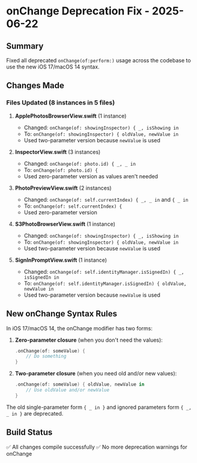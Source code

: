 # onChange Deprecation Fix - 2025-06-22

## Summary

Fixed all deprecated `onChange(of:perform:)` usage across the codebase to use the new iOS 17/macOS 14 syntax.

## Changes Made

### Files Updated (8 instances in 5 files)

1. **ApplePhotosBrowserView.swift** (1 instance)
   - Changed: `onChange(of: showingInspector) { _, isShowing in`
   - To: `onChange(of: showingInspector) { oldValue, newValue in`
   - Used two-parameter version because `newValue` is used

2. **InspectorView.swift** (3 instances)
   - Changed: `onChange(of: photo.id) { _, _ in`
   - To: `onChange(of: photo.id) {`
   - Used zero-parameter version as values aren't needed

3. **PhotoPreviewView.swift** (2 instances)
   - Changed: `onChange(of: self.currentIndex) { _, _ in` and `{ _ in`
   - To: `onChange(of: self.currentIndex) {`
   - Used zero-parameter version

4. **S3PhotoBrowserView.swift** (1 instance)
   - Changed: `onChange(of: showingInspector) { _, isShowing in`
   - To: `onChange(of: showingInspector) { oldValue, newValue in`
   - Used two-parameter version because `newValue` is used

5. **SignInPromptView.swift** (1 instance)
   - Changed: `onChange(of: self.identityManager.isSignedIn) { _, isSignedIn in`
   - To: `onChange(of: self.identityManager.isSignedIn) { oldValue, newValue in`
   - Used two-parameter version because `newValue` is used

## New onChange Syntax Rules

In iOS 17/macOS 14, the onChange modifier has two forms:

1. **Zero-parameter closure** (when you don't need the values):
   ```swift
   .onChange(of: someValue) {
       // Do something
   }
   ```

2. **Two-parameter closure** (when you need old and/or new values):
   ```swift
   .onChange(of: someValue) { oldValue, newValue in
       // Use oldValue and/or newValue
   }
   ```

The old single-parameter form `{ _ in }` and ignored parameters form `{ _, _ in }` are deprecated.

## Build Status

✅ All changes compile successfully
✅ No more deprecation warnings for onChange